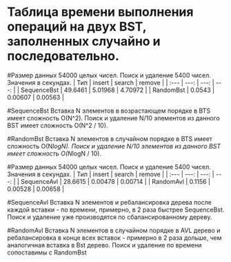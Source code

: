 # Таблица времени выполнения операций на двух BST, заполненных случайно и последовательно. 

#Размер данных 54000 целых чисел. Поиск и удаление 5400 чисел. Значения в секундах.
| Тип            |  insert  |  search  |  remove  |
| :---           |   ---:   |   ---:   |   ---:   |
| SequenceBst    |  49.6461 |  5.01968 |  4.70972 |
| RandomBst      |   0.0543 |  0.00607 |  0.00563 |

#SequenceBst
Вставка N элементов в возрастающем порядке в BTS имеет сложность O(N^2). 
Поиск и удаление N/10 элементов из данного BST имеет сложность O(N^2 / 10).

#RandomBst
Вставка N элементов в случайном порядке в BTS имеет сложность O(N*logN).
Поиск и удаление N/10 элементов из данного BST имеет сложность O(N*logN / 10).

#Размер данных 54000 целых чисел. Поиск и удаление 5400 чисел. Значения в секундах.
| Тип            |  insert  |  search  |  remove  |
| :---           |   ---:   |   ---:   |   ---:   |
| SequenceAvl    |  28.6615 |  0.00478 |  0.00714 |
| RandomAvl      |   0.1156 |  0.00528 |  0.00658 |

#SequenceAvl
Вставка N элементов и ребалансировка дерева после каждой вставки - по времени, примерно, в 2 раза быстрее 
SequenceBst. Поиск и удаление уже производятся по сбалансированному дереву.

#RandomAvl
Вставка N элементов в случайном порядке в AVL дерево и ребалансировка в конце всех вставок - примерно в 2 раза дольше, чем
аналогичная вставка в Bst дерево. Поиск и удаление по времени сопоставимы с RandomBst
